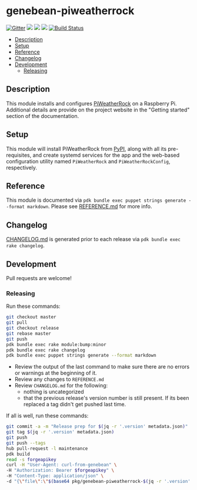 # genebean-piweatherrock

[![Gitter](https://badges.gitter.im/PiWeatherRock/community.svg)](https://gitter.im/PiWeatherRock/community?utm_source=badge&utm_medium=badge&utm_campaign=pr-badge)
![](https://img.shields.io/puppetforge/pdk-version/genebean/piweatherrock.svg?style=popout)
![](https://img.shields.io/puppetforge/v/genebean/piweatherrock.svg?style=popout)
![](https://img.shields.io/puppetforge/dt/genebean/piweatherrock.svg?style=popout)
[![Build Status](https://travis-ci.com/genebean/genebean-piweatherrock.svg?branch=master)](https://travis-ci.com/genebean/genebean-piweatherrock)

- [Description](#description)
- [Setup](#setup)
- [Reference](#reference)
- [Changelog](#changelog)
- [Development](#development)
  - [Releasing](#releasing)

## Description

This module installs and configures [PiWeatherRock](https://piweatherrock.technicalissues.us) on a Raspberry Pi. Additional details are provide on the project website in the "Getting started" section of the documentation.

## Setup

This module will install PiWeatherRock from [PyPI](https://pypi.org/project/piweatherrock/), along with all its pre-requisites, and create systemd services for the app and the web-based configuration utility named `PiWeatherRock` and `PiWeatherRockConfig`, respectively.

## Reference

This module is documented via `pdk bundle exec puppet strings generate --format markdown`. Please see [REFERENCE.md](REFERENCE.md) for more info.

## Changelog

[CHANGELOG.md](CHANGELOG.md) is generated prior to each release via `pdk bundle exec rake changelog`.

## Development

Pull requests are welcome!

### Releasing

Run these commands:

```bash
git checkout master
git pull
git checkout release
git rebase master
git push
pdk bundle exec rake module:bump:minor
pdk bundle exec rake changelog
pdk bundle exec puppet strings generate --format markdown
```

- Review the output of the last command to make sure there are no errors or warnings at the beginning of it.
- Review any changes to `REFERENCE.md`
- Review `CHANGELOG.md` for the following:
  - nothing is uncategorized
  - that the previous release's version number is still present.
    If its been replaced a tag didn't get pushed last time.

If all is well, run these commands:

```bash
git commit -a -m "Release prep for $(jq -r '.version' metadata.json)"
git tag $(jq -r '.version' metadata.json)
git push
git push --tags
hub pull-request -l maintenance
pdk build
read -s forgeapikey
curl -H "User-Agent: curl-from-genebean" \
-H "Authorization: Bearer $forgeapikey" \
-H "Content-Type: application/json" \
-d "{\"file\":\"$(base64 pkg/genebean-piweatherrock-$(jq -r '.version' metadata.json).tar.gz)\"}" https://forgeapi.puppet.com/v3/releases
```
